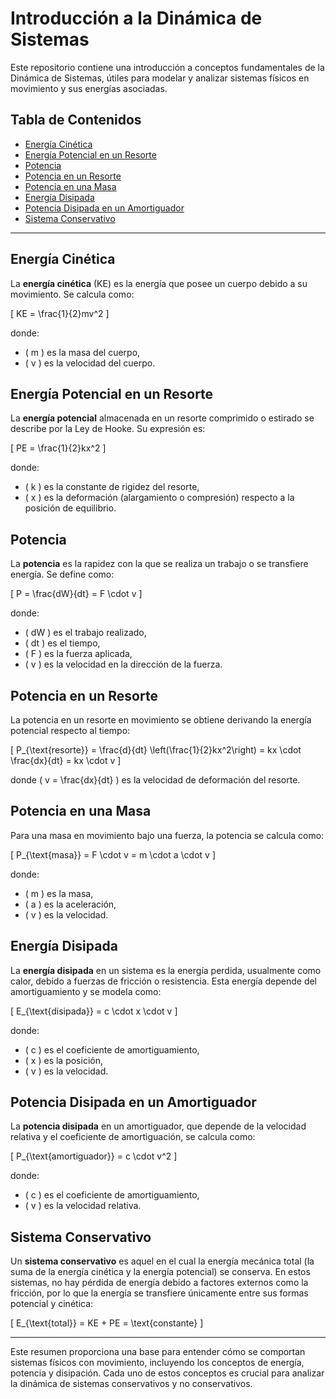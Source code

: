 # Introducción a la Dinámica de Sistemas

Este repositorio contiene una introducción a conceptos fundamentales de la Dinámica de Sistemas, útiles para modelar y analizar sistemas físicos en movimiento y sus energías asociadas. 

## Tabla de Contenidos
- [Energía Cinética](#energía-cinética)
- [Energía Potencial en un Resorte](#energía-potencial-en-un-resorte)
- [Potencia](#potencia)
- [Potencia en un Resorte](#potencia-en-un-resorte)
- [Potencia en una Masa](#potencia-en-una-masa)
- [Energía Disipada](#energía-disipada)
- [Potencia Disipada en un Amortiguador](#potencia-disipada-en-un-amortiguador)
- [Sistema Conservativo](#sistema-conservativo)

---

## Energía Cinética

La **energía cinética** (KE) es la energía que posee un cuerpo debido a su movimiento. Se calcula como:

\[
KE = \frac{1}{2}mv^2
\]

donde:
- \( m \) es la masa del cuerpo,
- \( v \) es la velocidad del cuerpo.

## Energía Potencial en un Resorte

La **energía potencial** almacenada en un resorte comprimido o estirado se describe por la Ley de Hooke. Su expresión es:

\[
PE = \frac{1}{2}kx^2
\]

donde:
- \( k \) es la constante de rigidez del resorte,
- \( x \) es la deformación (alargamiento o compresión) respecto a la posición de equilibrio.

## Potencia

La **potencia** es la rapidez con la que se realiza un trabajo o se transfiere energía. Se define como:

\[
P = \frac{dW}{dt} = F \cdot v
\]

donde:
- \( dW \) es el trabajo realizado,
- \( dt \) es el tiempo,
- \( F \) es la fuerza aplicada,
- \( v \) es la velocidad en la dirección de la fuerza.

## Potencia en un Resorte

La potencia en un resorte en movimiento se obtiene derivando la energía potencial respecto al tiempo:

\[
P_{\text{resorte}} = \frac{d}{dt} \left(\frac{1}{2}kx^2\right) = kx \cdot \frac{dx}{dt} = kx \cdot v
\]

donde \( v = \frac{dx}{dt} \) es la velocidad de deformación del resorte.

## Potencia en una Masa

Para una masa en movimiento bajo una fuerza, la potencia se calcula como:

\[
P_{\text{masa}} = F \cdot v = m \cdot a \cdot v
\]

donde:
- \( m \) es la masa,
- \( a \) es la aceleración,
- \( v \) es la velocidad.

## Energía Disipada

La **energía disipada** en un sistema es la energía perdida, usualmente como calor, debido a fuerzas de fricción o resistencia. Esta energía depende del amortiguamiento y se modela como:

\[
E_{\text{disipada}} = c \cdot x \cdot v
\]

donde:
- \( c \) es el coeficiente de amortiguamiento,
- \( x \) es la posición,
- \( v \) es la velocidad.

## Potencia Disipada en un Amortiguador

La **potencia disipada** en un amortiguador, que depende de la velocidad relativa y el coeficiente de amortiguación, se calcula como:

\[
P_{\text{amortiguador}} = c \cdot v^2
\]

donde:
- \( c \) es el coeficiente de amortiguamiento,
- \( v \) es la velocidad relativa.

## Sistema Conservativo

Un **sistema conservativo** es aquel en el cual la energía mecánica total (la suma de la energía cinética y la energía potencial) se conserva. En estos sistemas, no hay pérdida de energía debido a factores externos como la fricción, por lo que la energía se transfiere únicamente entre sus formas potencial y cinética:

\[
E_{\text{total}} = KE + PE = \text{constante}
\]

---

Este resumen proporciona una base para entender cómo se comportan sistemas físicos con movimiento, incluyendo los conceptos de energía, potencia y disipación. Cada uno de estos conceptos es crucial para analizar la dinámica de sistemas conservativos y no conservativos.
